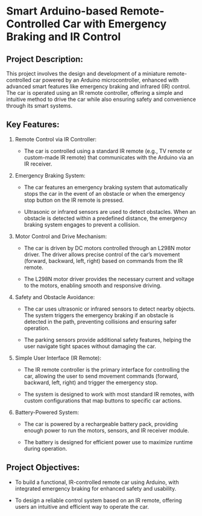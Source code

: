 
# Smart Arduino-based Remote-Controlled Car with Emergency Braking and IR Control

## Project Description:

This project involves the design and development of a miniature remote-controlled car powered by an Arduino microcontroller, enhanced with advanced smart features like emergency braking and infrared (IR) control. The car is operated using an IR remote controller, offering a simple and intuitive method to drive the car while also ensuring safety and convenience through its smart systems.

## Key Features:

1. Remote Control via IR Controller:

    * The car is controlled using a standard IR remote (e.g., TV remote or custom-made IR remote) that communicates with the Arduino via an IR receiver.

2. Emergency Braking System:

    * The car features an emergency braking system that automatically stops the car in the event of an obstacle or when the emergency stop button on the IR remote is pressed.

    * Ultrasonic or infrared sensors are used to detect obstacles. When an obstacle is detected within a predefined distance, the emergency braking system engages to prevent a collision.

3. Motor Control and Drive Mechanism:

    * The car is driven by DC motors controlled through an L298N motor driver. The driver allows precise control of the car’s movement (forward, backward, left, right) based on commands from the IR remote.

    * The L298N motor driver provides the necessary current and voltage to the motors, enabling smooth and responsive driving.

4. Safety and Obstacle Avoidance:

    * The car uses ultrasonic or infrared sensors to detect nearby objects. The system triggers the emergency braking if an obstacle is detected in the path, preventing collisions and ensuring safer operation.

    * The parking sensors provide additional safety features, helping the user navigate tight spaces without damaging the car.

6. Simple User Interface (IR Remote):

    * The IR remote controller is the primary interface for controlling the car, allowing the user to send movement commands (forward, backward, left, right) and trigger the emergency stop.

    * The system is designed to work with most standard IR remotes, with custom configurations that map buttons to specific car actions.

7. Battery-Powered System:

    * The car is powered by a rechargeable battery pack, providing enough power to run the motors, sensors, and IR receiver module.

    * The battery is designed for efficient power use to maximize runtime during operation.

## Project Objectives:

* To build a functional, IR-controlled remote car using Arduino, with integrated emergency braking for enhanced safety and usability.

* To design a reliable control system based on an IR remote, offering users an intuitive and efficient way to operate the car.
